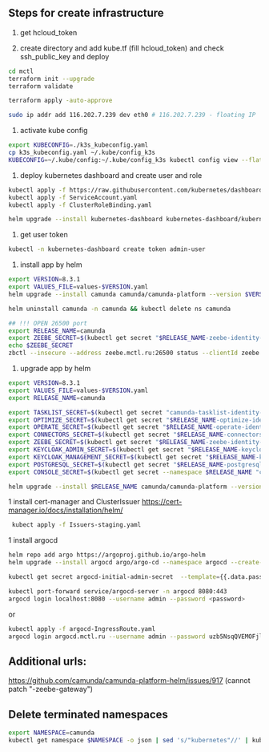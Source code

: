 ## Steps for create infrastructure

1. get hcloud_token

1. create directory and add kube.tf (fill hcloud_token) and check ssh_public_key and deploy

``` bash
cd mctl
terraform init --upgrade
terraform validate
```  

``` bash
terraform apply -auto-approve
```  

``` bash
sudo ip addr add 116.202.7.239 dev eth0 # 116.202.7.239 - floating IP
```    

1. activate kube config

``` bash
export KUBECONFIG=./k3s_kubeconfig.yaml
cp k3s_kubeconfig.yaml ~/.kube/config_k3s
KUBECONFIG=~/.kube/config:~/.kube/config_k3s kubectl config view --flatten > ~/.kube/config
```    

1. deploy kubernetes dashboard and create user and role

```bash
kubectl apply -f https://raw.githubusercontent.com/kubernetes/dashboard/v2.7.0/aio/deploy/recommended.yaml
kubectl apply -f ServiceAccount.yaml
kubectl apply -f ClusterRoleBinding.yaml
```
```bash
helm upgrade --install kubernetes-dashboard kubernetes-dashboard/kubernetes-dashboard --create-namespace --namespace kubernetes-dashboard --version 6.0.8 -f kubernetes-dashboard-values.yaml
```

1. get user token

```bash
kubectl -n kubernetes-dashboard create token admin-user
```

1. install app by helm

```bash
export VERSION=8.3.1
export VALUES_FILE=values-$VERSION.yaml
helm upgrade --install camunda camunda/camunda-platform --version $VERSION -n camunda --create-namespace -f $VALUES_FILE
```

```bash
helm uninstall camunda -n camunda && kubectl delete ns camunda
 ```

```bash
## !!! OPEN 26500 port
export RELEASE_NAME=camunda
export ZEEBE_SECRET=$(kubectl get secret "$RELEASE_NAME-zeebe-identity-secret" -o jsonpath="{.data.zeebe-secret}"   -n $RELEASE_NAME | base64 --decode)
echo $ZEEBE_SECRET
zbctl --insecure --address zeebe.mctl.ru:26500 status --clientId zeebe --clientSecret $ZEEBE_SECRET --authzUrl http://keycloak.mctl.ru/auth/realms/camunda-platform/protocol/openid-connect/token
```

1. upgrade app by helm
```bash
export VERSION=8.3.1
export VALUES_FILE=values-$VERSION.yaml
export RELEASE_NAME=camunda

export TASKLIST_SECRET=$(kubectl get secret "camunda-tasklist-identity-secret" -o jsonpath="{.data.tasklist-secret}" -n $RELEASE_NAME | base64 -d)
export OPTIMIZE_SECRET=$(kubectl get secret "$RELEASE_NAME-optimize-identity-secret" -o jsonpath="{.data.optimize-secret}"   -n $RELEASE_NAME | base64 --decode)
export OPERATE_SECRET=$(kubectl get secret "$RELEASE_NAME-operate-identity-secret" -o jsonpath="{.data.operate-secret}"   -n $RELEASE_NAME | base64 --decode)
export CONNECTORS_SECRET=$(kubectl get secret "$RELEASE_NAME-connectors-identity-secret" -o jsonpath="{.data.connectors-secret}"   -n $RELEASE_NAME | base64 --decode)
export ZEEBE_SECRET=$(kubectl get secret "$RELEASE_NAME-zeebe-identity-secret" -o jsonpath="{.data.zeebe-secret}"   -n $RELEASE_NAME | base64 --decode)
export KEYCLOAK_ADMIN_SECRET=$(kubectl get secret "$RELEASE_NAME-keycloak" -o jsonpath="{.data.admin-password}"   -n $RELEASE_NAME | base64 --decode)
export KEYCLOAK_MANAGEMENT_SECRET=$(kubectl get secret "$RELEASE_NAME-keycloak" -o jsonpath="{.data.management-password}"   -n $RELEASE_NAME | base64 --decode)
export POSTGRESQL_SECRET=$(kubectl get secret "$RELEASE_NAME-postgresql" -o jsonpath="{.data.postgres-password}"   -n $RELEASE_NAME | base64 --decode)
export CONSOLE_SECRET=$(kubectl get secret --namespace $RELEASE_NAME "camunda-console-identity-secret" -o jsonpath="{.data.console-secret}" | base64 -d)

helm upgrade --install $RELEASE_NAME camunda/camunda-platform --version $VERSION   -n $RELEASE_NAME --create-namespace --set global.identity.auth.tasklist.existingSecret=$TASKLIST_SECRET,global.identity.auth.optimize.existingSecret=$OPTIMIZE_SECRET,global.identity.auth.operate.existingSecret=$OPERATE_SECRET,global.identity.auth.console.existingSecret=$CONSOLE_SECRET,global.identity.auth.connectors.existingSecret=$CONNECTORS_SECRET,global.identity.auth.zeebe.existingSecret=$ZEEBE_SECRET -f $VALUES_FILE
```

1 install cert-manager and ClusterIssuer
https://cert-manager.io/docs/installation/helm/

```bash
 kubect apply -f Issuers-staging.yaml
 ```

1 install argocd

```bash
helm repo add argo https://argoproj.github.io/argo-helm
helm upgrade --install argocd argo/argo-cd --namespace argocd --create-namespace -f argocd-values.yaml --version 5.49.0
 ```

```bash
kubectl get secret argocd-initial-admin-secret  --template={{.data.password}}  -n argocd | base64 -d
```

```bash
kubectl port-forward service/argocd-server -n argocd 8080:443
argocd login localhost:8080 --username admin --password <password>
```
or 
```bash
kubectl apply -f argocd-IngressRoute.yaml
argocd login argocd.mctl.ru --username admin --password uzb5NsqQVEMOFjl3
```


## Additional urls:
https://github.com/camunda/camunda-platform-helm/issues/917 (cannot patch "<deployment-name-here>-zeebe-gateway")


## Delete terminated namespaces

```bash
export NAMESPACE=camunda
kubectl get namespace $NAMESPACE -o json | sed 's/"kubernetes"//' | kubectl replace --raw "/api/v1/namespaces/$NAMESPACE/finalize" -f -
```